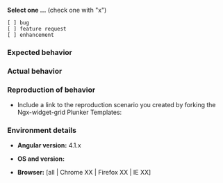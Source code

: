    <!--
   PLEASE FILL OUT THE FOLLOWING. INCOMPLETE ISSUES MAY BE CLOSED WITHOUT RESOLUTION.
   -->
   
   **Select one ...**  (check one with "x")
   ```
   [ ] bug
   [ ] feature request
   [ ] enhancement
   ```
   
   ### Expected behavior
   <!-- Describe the expected behavior. -->
   
   ### Actual behavior
   <!-- Describe the actual behavior and provide a minimal app that demonstrates the issue. Fork one of the Clarity Plunker Templates and recreate the issue. Then submit your link with the issue. -->
   
   ### Reproduction of behavior
   <!-- Include a working plunker link reproducing the behavior. -->
   <!-- Plunker Templates -->
   * Include a link to the reproduction scenario you created by forking the Ngx-widget-grid Plunker Templates:
   <!-- Ngx-widget-grid Version: [Latest - 2.0.x](http://plnkr.co/pvA8jx) -->
   
   ### Environment details
   
   * **Angular version:** 4.1.x
   
   * **OS and version:** 
   
   * **Browser:** [all | Chrome XX | Firefox XX | IE XX]
